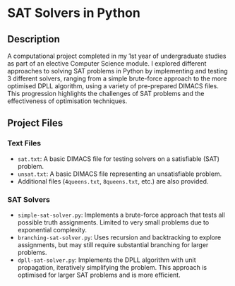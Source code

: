 # SAT Solvers in Python

## Description
A computational project completed in my 1st year of undergraduate studies as part of an elective Computer Science module. I explored different approaches to solving SAT problems in Python by implementing and testing 3 different solvers, ranging from a simple brute-force approach to the more optimised DPLL algorithm, using a variety of pre-prepared DIMACS files. This progression highlights the challenges of SAT problems and the effectiveness of optimisation techniques.

## Project Files

### Text Files
- `sat.txt`: A basic DIMACS file for testing solvers on a satisfiable (SAT) problem.
- `unsat.txt`: A basic DIMACS file representing an unsatisfiable problem.
- Additional files (`4queens.txt`, `8queens.txt`, etc.) are also provided.


### SAT Solvers
- `simple-sat-solver.py`: Implements a brute-force approach that tests all possible truth assignments. Limited to very small problems due to exponential complexity.
- `branching-sat-solver.py`: Uses recursion and backtracking to explore assignments, but may still require substantial branching for larger problems.
- `dpll-sat-solver.py`: Implements the DPLL algorithm with unit propagation, iteratively simplifying the problem. This approach is optimised for larger SAT problems and is more efficient.

